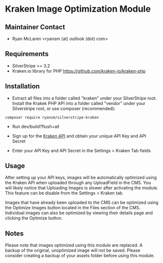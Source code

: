 # Kraken Image Optimization Module

## Maintainer Contact

* Ryan McLaren
  <ryansm (at) outlook (dot) com>

## Requirements

* SilverStripe >= 3.2
* Kraken.io library for PHP <https://github.com/kraken-io/kraken-php>

## Installation

* Extract all files into a folder called "kraken" under your SilverStripe root. Install the Krakek PHP API into a folder called "vendor" under your Silverstripe root, or use composer (recommended):
```
composer require ryansm/silverstripe-kraken
```
* Run dev/build?flush=all

* Sign up for the [Kraken API](http://kraken.io/plans/) and obtain your unique API Key and API Secret

* Enter your API Key and API Secret in the Settings > Kraken Tab fields

## Usage

After setting up your API keys, images will be automatically optimized using the Kraken API when uploaded through any UploadField in the CMS. You will likely notice that Uploading Images is slower after activating the module. This feature can be disable from the Settings > Kraken tab.

Images that have already been uploaded to the CMS can be optimized using the Optimize Images button located in the Files section of the CMS. Individual images can also be optimized by viewing their details page and clicking the Optimize button.

## Notes

Please note that images optimized using this module are replaced. A backup of the original, unoptimized image will not be saved. Please consider creating a backup of your assets folder before using this module.

